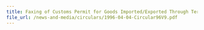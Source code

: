 ```yaml
---
title: Faxing of Customs Permit for Goods Imported/Exported Through Terminal 1 or 2, Changi Airport
file_url: /news-and-media/circulars/1996-04-04-Circular96V9.pdf
---
```

